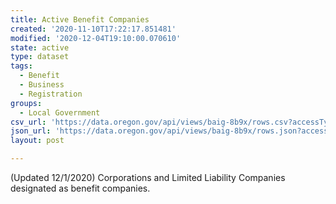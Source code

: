 ```yaml
---
title: Active Benefit Companies
created: '2020-11-10T17:22:17.851481'
modified: '2020-12-04T19:10:00.070610'
state: active
type: dataset
tags:
  - Benefit
  - Business
  - Registration
groups:
  - Local Government
csv_url: 'https://data.oregon.gov/api/views/baig-8b9x/rows.csv?accessType=DOWNLOAD'
json_url: 'https://data.oregon.gov/api/views/baig-8b9x/rows.json?accessType=DOWNLOAD'
layout: post

---
```

(Updated 12/1/2020) Corporations and Limited Liability Companies designated as benefit companies.

